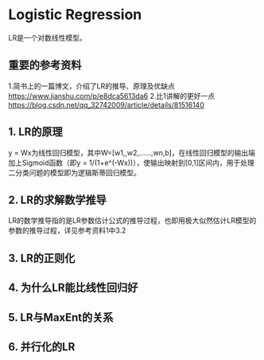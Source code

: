 # Logistic Regression
LR是一个对数线性模型。
## 重要的参考资料
1.简书上的一篇博文，介绍了LR的推导、原理及优缺点
    https://www.jianshu.com/p/e8dca5613da6
2.比1讲解的更好一点
    https://blog.csdn.net/qq_32742009/article/details/81516140
## 1. LR的原理
y = Wx为线性回归模型，其中W=[w1,,w2,……,wn,b]，在线性回归模型的输出端加上Sigmoid函数（即y = 1/(1+e^(-Wx))），使输出映射到[0,1]区间内，用于处理二分类问题的模型即为逻辑斯蒂回归模型。
## 2. LR的求解数学推导
LR的数学推导指的是LR参数估计公式的推导过程，也即用极大似然估计LR模型的参数的推导过程，详见参考资料1中3.2
## 3. LR的正则化

## 4. 为什么LR能比线性回归好

## 5. LR与MaxEnt的关系

## 6. 并行化的LR
